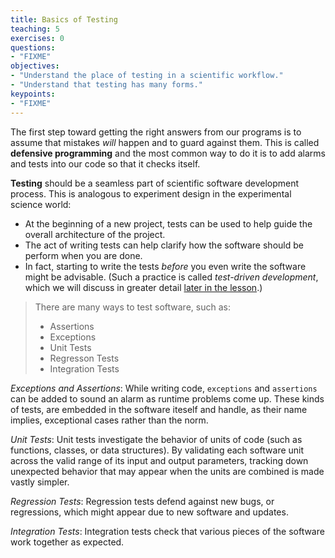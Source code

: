```yaml
---
title: Basics of Testing
teaching: 5
exercises: 0
questions:
- "FIXME"
objectives:
- "Understand the place of testing in a scientific workflow."
- "Understand that testing has many forms."
keypoints:
- "FIXME"
---
```


The first step toward getting the right answers from our programs is to assume
that mistakes *will* happen and to guard against them.  This is called
**defensive programming** and the most common way to do it is to add alarms and
tests into our code so that it checks itself.

**Testing** should be a seamless part of scientific software development process.
This is analogous to experiment design in the experimental science world:

- At the beginning of a new project, tests can be used to help guide the 
  overall architecture of the project.
- The act of writing tests can help clarify how the software should be perform when you are done. 
- In fact, starting to write the tests _before_ you even write the software 
  might be advisable. (Such a practice is called _test-driven development_, 
  which we will discuss in greater detail [later in the lesson](09-tdd.html).)

> There are many ways to test software, such as:
>
> - Assertions
> - Exceptions
> - Unit Tests
> - Regresson Tests
> - Integration Tests

*Exceptions and Assertions*: While writing code, `exceptions` and `assertions` 
can be added to sound an alarm as runtime problems come up. These kinds of 
tests, are embedded in the software iteself and handle, as their name implies, 
exceptional cases rather than the norm. 

*Unit Tests*: Unit tests investigate the behavior of units of code (such as
functions, classes, or data structures). By validating each software unit
across the valid range of its input and output parameters, tracking down
unexpected behavior that may appear when the units are combined is made vastly
simpler.

*Regression Tests*: Regression tests defend against new bugs, or regressions,
which might appear due to new software and updates. 

*Integration Tests*: Integration tests check that various pieces of the
software work together as expected. 
